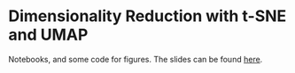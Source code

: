 # Dimensionality Reduction with t-SNE and UMAP

Notebooks, and some code for figures. The slides can be found
[here](https://docs.google.com/presentation/d/1hMIxfApUGP7OHFCjU-ZlgRsVGjHk7Yajld7JmqJlek8/edit?usp=sharing).
